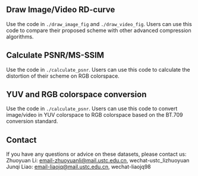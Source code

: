 ## Draw Image/Video RD-curve
Use the code in `./draw_image_fig` and `./draw_video_fig`.
Users can use this code to compare their proposed scheme with other advanced compression algorithms.

## Calculate PSNR/MS-SSIM
Use the code in `./calculate_psnr`.
Users can use this code to calculate the distortion of their scheme on RGB colorspace.

## YUV and RGB colorspace conversion
Use the code in `./calculate_psnr`.
Users can use this code to convert image/video in YUV colorspace to RGB colorspace based on the BT.709 conversion standard.

## Contact
If you have any questions or advice on these datasets, please contact us:
Zhuoyuan Li: email-zhuoyuanli@mail.ustc.edu.cn, wechat-ustc_lizhuoyuan
Junqi Liao: email-liaojq@mail.ustc.edu.cn, wechat-liaojq98


